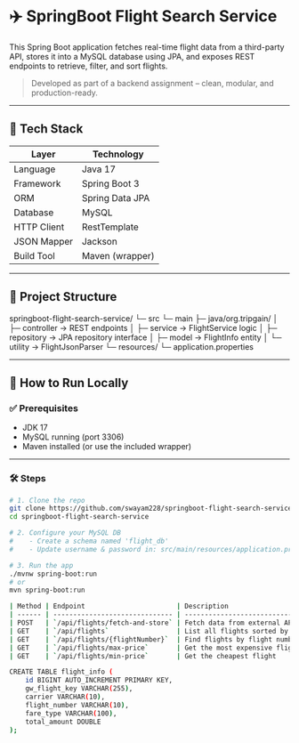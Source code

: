 # ✈️ SpringBoot Flight Search Service

This Spring Boot application fetches real-time flight data from a third-party API, stores it into a MySQL database using JPA, and exposes REST endpoints to retrieve, filter, and sort flights.

> Developed as part of a backend assignment – clean, modular, and production-ready.

---

## 🔧 Tech Stack

| Layer       | Technology              |
|-------------|-------------------------|
| Language    | Java 17                 |
| Framework   | Spring Boot 3           |
| ORM         | Spring Data JPA         |
| Database    | MySQL                   |
| HTTP Client | RestTemplate            |
| JSON Mapper | Jackson                 |
| Build Tool  | Maven (wrapper)         |

---

## 📁 Project Structure

springboot-flight-search-service/
└─ src
└─ main
├─ java/org.tripgain/
│ ├─ controller → REST endpoints
│ ├─ service → FlightService logic
│ ├─ repository → JPA repository interface
│ ├─ model → FlightInfo entity
│ └─ utility → FlightJsonParser
└─ resources/
└─ application.properties


---

## 🚀 How to Run Locally

### ✅ Prerequisites

- JDK 17
- MySQL running (port 3306)
- Maven installed (or use the included wrapper)

---

### 🛠️ Steps

```bash
# 1. Clone the repo
git clone https://github.com/swayam228/springboot-flight-search-service.git
cd springboot-flight-search-service

# 2. Configure your MySQL DB
#    - Create a schema named 'flight_db'
#    - Update username & password in: src/main/resources/application.properties

# 3. Run the app
./mvnw spring-boot:run
# or
mvn spring-boot:run

| Method | Endpoint                       | Description                            |
| ------ | ------------------------------ | -------------------------------------- |
| POST   | `/api/flights/fetch-and-store` | Fetch data from external API & save    |
| GET    | `/api/flights`                 | List all flights sorted by price (asc) |
| GET    | `/api/flights/{flightNumber}`  | Find flights by flight number          |
| GET    | `/api/flights/max-price`       | Get the most expensive flight          |
| GET    | `/api/flights/min-price`       | Get the cheapest flight                |

CREATE TABLE flight_info (
    id BIGINT AUTO_INCREMENT PRIMARY KEY,
    gw_flight_key VARCHAR(255),
    carrier VARCHAR(10),
    flight_number VARCHAR(10),
    fare_type VARCHAR(100),
    total_amount DOUBLE
);

